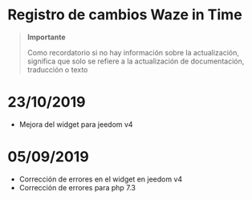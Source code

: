 # Registro de cambios Waze in Time

>**Importante**
>
>Como recordatorio si no hay información sobre la actualización, significa que solo se refiere a la actualización de documentación, traducción o texto

# 23/10/2019

- Mejora del widget para jeedom v4

# 05/09/2019

- Corrección de errores en el widget en jeedom v4
- Corrección de errores para php 7.3
